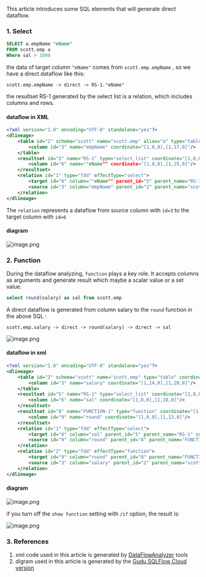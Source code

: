 This article introduces some SQL elements that will generate direct dataflow.

### 1. Select

```sql
SELECT a.empName "eName"
FROM scott.emp a
Where sal > 1000
```

the data of target column `"eName"` comes from `scott.emp.empName` , so we have a direct dataflow like this:

```
scott.emp.empName -> direct -> RS-1."eName"
```

the resultset RS-1 generated by the select list is a relation, which includes columns and rows.

#### dataflow in XML

```xml
<?xml version="1.0" encoding="UTF-8" standalone="yes"?>
<dlineage>
    <table id="2" schema="scott" name="scott.emp" alias="a" type="table" coordinate="[2,6,0],[2,17,0]">
        <column id="3" name="empName" coordinate="[1,8,0],[1,17,0]"/>
    </table>
    <resultset id="5" name="RS-1" type="select_list" coordinate="[1,8,0],[1,25,0]">
        <column id="6" name=""eName"" coordinate="[1,8,0],[1,25,0]"/>
    </resultset>
    <relation id="1" type="fdd" effectType="select">
        <target id="6" column=""eName"" parent_id="5" parent_name="RS-1" coordinate="[1,8,0],[1,25,0]"/>
        <source id="3" column="empName" parent_id="2" parent_name="scott.emp" coordinate="[1,8,0],[1,17,0]"/>
    </relation>
</dlineage>
```

The `relation` represents a dataflow from source column with `id=3` to the target column with `id=6`

#### diagram

![image.png](https://images.gitee.com/uploads/images/2021/0702/165128_bef55fd4_8136809.png)

### 2.  Function

During the dataflow analyzing, `function` plays a key role. It accepts columns as arguments and generate result which maybe a scalar value or a set value.

```sql
select round(salary) as sal from scott.emp
```

A direct dataflow is generated from column salary to the `round` function in the above SQL :

```
scott.emp.salary -> direct -> round(salary) -> direct -> sal
```

![image.png](https://images.gitee.com/uploads/images/2021/1206/174849_3c374514_8136809.png)

#### dataflow in xml

```xml
<?xml version="1.0" encoding="UTF-8" standalone="yes"?>
<dlineage>
    <table id="2" schema="scott" name="scott.emp" type="table" coordinate="[1,34,0],[1,43,0]">
        <column id="3" name="salary" coordinate="[1,14,0],[1,20,0]"/>
    </table>
    <resultset id="5" name="RS-1" type="select_list" coordinate="[1,8,0],[1,28,0]">
        <column id="6" name="sal" coordinate="[1,8,0],[1,28,0]"/>
    </resultset>
    <resultset id="8" name="FUNCTION-1" type="function" coordinate="[1,8,0],[1,21,0]">
        <column id="9" name="round" coordinate="[1,8,0],[1,13,0]"/>
    </resultset>
    <relation id="1" type="fdd" effectType="select">
        <target id="6" column="sal" parent_id="5" parent_name="RS-1" coordinate="[1,8,0],[1,28,0]"/>
        <source id="9" column="round" parent_id="8" parent_name="FUNCTION-1" coordinate="[1,8,0],[1,13,0]"/>
    </relation>
    <relation id="2" type="fdd" effectType="function">
        <target id="9" column="round" parent_id="8" parent_name="FUNCTION-1" coordinate="[1,8,0],[1,13,0]"/>
        <source id="3" column="salary" parent_id="2" parent_name="scott.emp" coordinate="[1,14,0],[1,20,0]"/>
    </relation>
</dlineage>
```

#### diagram

![image.png](https://images.gitee.com/uploads/images/2021/0702/172358_bc2c88ad_8136809.png)

if you turn off the `show function` setting with `/if` option, the result is:

![image.png](https://images.gitee.com/uploads/images/2021/0702/172626_96c936a1_8136809.png)

### 3. References

1. xml code used in this article is generated by [DataFlowAnalyzer](https://github.com/sqlparser/gsp_demo_java/tree/master/src/main/java/demos/dlineage) tools
2. digram used in this article is generated by the [Gudu SQLFlow Cloud version](https://sqlflow.gudusoft.com/)